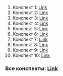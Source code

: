 1. Конспект 1: [Link](https://western-appeal-39b.notion.site/GenTech-1-Dec-4-2023-d111a67fee0d474d838419dc091d2c5d) 
2. Конспект 2: [Link](https://western-appeal-39b.notion.site/GenTech-2-Dec-11-2023-9d746fcab4f546588c9010ea91717ef5)
3. Конспект 3: [Link](https://western-appeal-39b.notion.site/GenTech-3-Dec-18-2023-3824a3ec2bb845b3937b7302a8040a93)
4. Конспект 4: [Link](https://western-appeal-39b.notion.site/GenTech-4-Jan-8-2024-3b9c75536b7e491da6016ffda4f0ab51)
5. Конспект 5: [Link](https://western-appeal-39b.notion.site/GenTech-5-Jan-15-2024-5b6c2620082f4f188e7dfa928ccea766)
6. Конспект 6: [Link](https://western-appeal-39b.notion.site/GenTech-6-Jan-22-2024-6465e1a03da14aea8b14e00df18ac268)
7. Конспект 7: [Link](https://western-appeal-39b.notion.site/GenTech-7-Jan-29-2024-e8ca4856817d43ccbff158fe7ead5105)
8. Конспект 8: [Link](https://western-appeal-39b.notion.site/GenTech-8-Feb-5-2024-894b432e94d34595b4f111b1e36ee153)
9. Конспект 9: [Link](https://western-appeal-39b.notion.site/GenTech-9-Feb-12-2024-6670431a1dd64cf6be9a541be3b414ea)
10. Конспект 10: [Link](https://western-appeal-39b.notion.site/GenTech-10-Feb-19-2024-95abbc4534fc4dfc83c84d0af37c4918)


 ### Все конспекты: [Link](https://western-appeal-39b.notion.site/GenTech-300523-e-be-e-qa-adbaf06c12a34858acea0cf177557844)


